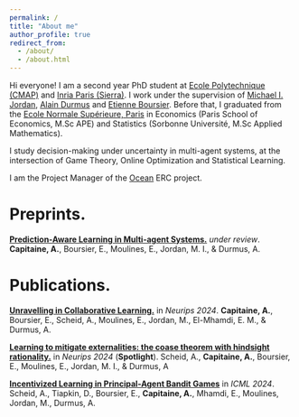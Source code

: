 ```yaml
---
permalink: /
title: "About me"
author_profile: true
redirect_from: 
  - /about/
  - /about.html
---
```

Hi everyone! I am a second year PhD student at [Ecole Polytechnique (CMAP)](https://cmap.ip-paris.fr/) and [Inria Paris (Sierra)](https://www.inria.fr/fr/sierra). I work under the supervision of [Michael I. Jordan](https://people.eecs.berkeley.edu/~jordan/), [Alain Durmus](https://scholar.google.fr/citations?user=nqLKv6EAAAAJ&hl=fr) and [Etienne Boursier](https://eboursier.github.io/). Before that, I graduated from the [Ecole Normale Supérieure, Paris](https://www.ens.psl.eu/) in Economics (Paris School of Economics, M.Sc APE) and Statistics (Sorbonne Université, M.Sc Applied Mathematics).

I study decision-making under uncertainty in multi-agent systems, at the intersection of Game Theory, Online Optimization and Statistical Learning. 

I am the Project Manager of the [Ocean](https://oceanerc.com/) ERC project.  

Preprints.
======
[**Prediction-Aware Learning in Multi-agent Systems.**](https://arxiv.org/abs/2501.19144) *under review*.
**Capitaine, A.**, Boursier, E., Moulines, E., Jordan, M. I., & Durmus, A.

Publications.
======
[**Unravelling in Collaborative Learning.**](https://arxiv.org/abs/2407.14332) in *Neurips 2024*. 
**Capitaine, A.**, Boursier, E., Scheid, A., Moulines, E., Jordan, M., El-Mhamdi, E. M., & Durmus, A. 

[**Learning to mitigate externalities: the coase theorem with hindsight rationality.**](https://arxiv.org/abs/2406.19824) in *Neurips 2024* (**Spotlight**).
Scheid, A., **Capitaine, A.**, Boursier, E., Moulines, E., Jordan, M. I., & Durmus, A

[**Incentivized Learning in Principal-Agent Bandit Games**](https://arxiv.org/abs/2403.03811) in *ICML 2024*.
Scheid, A., Tiapkin, D., Boursier, E., **Capitaine, A.**, Mhamdi, E., Moulines, Jordan, M., Durmus, A.

